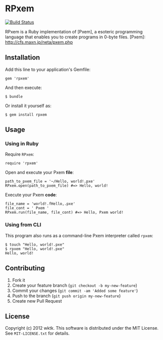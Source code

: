 # RPxem

[![Build Status](https://travis-ci.org/wktk/rpxem.png)](https://travis-ci.org/wktk/rpxem)

RPxem is a Ruby implementation of [Pxem], a esoteric programming language that
enables you to create programs in 0-byte files.
[Pxem]: http://cfs.maxn.jp/neta/pxem.php

## Installation

Add this line to your application's Gemfile:

    gem 'rpxem'

And then execute:

    $ bundle

Or install it yourself as:

    $ gem install rpxem

## Usage

### Using in Ruby

Require `RPxem`:

    require 'rpxem'

Open and execute your Pxem **file**:

    path_to_pxem_file = '~/Hello, world!.pxe'
    RPxem.open(path_to_pxem_file) #=> Hello, world!

Execute your Pxem **code**:

    file_name = 'world!.fHello,.pxe'
    file_cont = ' Pxem '
    RPxem.run(file_name, file_cont) #=> Hello, Pxem world!

### Using from CLI

This program also runs as a command-line Pxem interpreter called `rpxem`:

    $ touch "Hello, world!.pxe"
    $ rpxem "Hello, world!.pxe"
    Hello, world!

## Contributing

1. Fork it
2. Create your feature branch (`git checkout -b my-new-feature`)
3. Commit your changes (`git commit -am 'Added some feature'`)
4. Push to the branch (`git push origin my-new-feature`)
5. Create new Pull Request

## License

Copyright (c) 2012 wktk.  This software is distributed under the
MIT License.  See `MIT-LICENSE.txt` for details.
